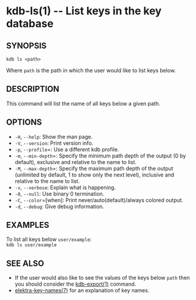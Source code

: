 kdb-ls(1) -- List keys in the key database
================================

## SYNOPSIS

`kdb ls <path>`  

Where `path` is the path in which the user would like to list keys below.

## DESCRIPTION

This command will list the name of all keys below a given path.  

## OPTIONS

- `-H`, `--help`:
  Show the man page.
- `-V`, `--version`:
  Print version info.
- `-p`, `--profile`=<profile>:
  Use a different kdb profile.
- `-m`, `--min-depth`=<min-depth>:
  Specify the minimum path depth of the output (0 by default), exclusive 
  and relative to the name to list.
- `-M`, `--max-depth`=<max-depth>:
  Specify the maximum path depth of the output (unlimited by default, 1 
  to show only the next level), inclusive and relative to the name to list.
- `-v`, `--verbose`:
  Explain what is happening.
- `-0`, `--null`:
  Use binary 0 termination.
- `-C`, `--color`=[when]:
  Print never/auto(default)/always colored output.
- `-d`, `--debug`:
  Give debug information.

## EXAMPLES

To list all keys below `user/example`:  
`kdb ls user/example`  


## SEE ALSO

- If the user would also like to see the values of the keys below `path` then you should
consider the [kdb-export(1)](kdb-export.md) command.
- [elektra-key-names(7)](elektra-key-names.md) for an explanation of key names.